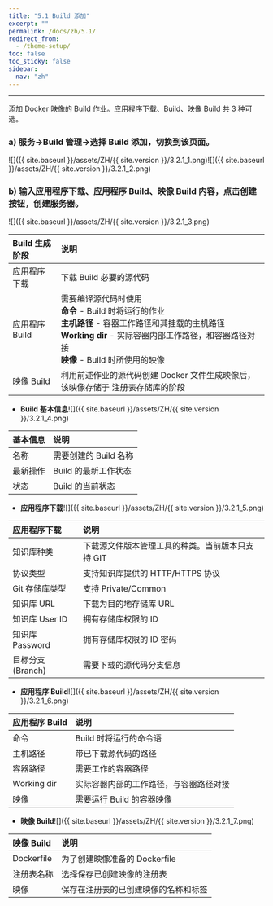 ```yaml
---
title: "5.1 Build 添加"
excerpt: ""
permalink: /docs/zh/5.1/
redirect_from:
  - /theme-setup/
toc: false
toc_sticky: false
sidebar:
  nav: "zh"
---
```


---
添加 Docker 映像的 Build 作业。应用程序下载、Build、映像 Build 共 3 种可选。

### a\) 服务→Build 管理→选择 Build 添加，切换到该页面。
![]({{ site.baseurl }}/assets/ZH/{{ site.version }}/3.2.1_1.png)![]({{ site.baseurl }}/assets/ZH/{{ site.version }}/3.2.1_2.png)

### b\) 输入应用程序下载、应用程序 Build、映像 Build 内容，点击创建按钮，创建服务器。
![]({{ site.baseurl }}/assets/ZH/{{ site.version }}/3.2.1_3.png)

| **Build 生成阶段** | **说明** |
| :--- | :--- |
| 应用程序下载 | 下载 Build 必要的源代码 |
| 应用程序 Build | 需要编译源代码时使用<br/>**命令** - Build 时将运行的作业<br/>**主机路径** - 容器工作路径和其挂载的主机路径<br/>**Working dir** - 实际容器内部工作路径，和容器路径对接<br/>**映像** - Build 时所使用的映像 |
| 映像 Build | 利用前述作业的源代码创建 Docker 文件生成映像后，该映像存储于 注册表存储库的阶段 |

* **Build 基本信息**![]({{ site.baseurl }}/assets/ZH/{{ site.version }}/3.2.1_4.png)

| **基本信息** | **说明** |
| :--- | :--- |
| 名称 | 需要创建的 Build 名称 |
| 最新操作 | Build 的最新工作状态 |
| 状态 | Build 的当前状态 |

* **应用程序下载**![]({{ site.baseurl }}/assets/ZH/{{ site.version }}/3.2.1_5.png)

| **应用程序下载** | **说明** |
| :--- | :--- |
| 知识库种类 | 下载源文件版本管理工具的种类。当前版本只支持 GIT |
| 协议类型 | 支持知识库提供的 HTTP/HTTPS 协议 |
| Git 存储库类型 | 支持 Private/Common |
| 知识库 URL | 下载为目的地存储库 URL |
| 知识库 User ID | 拥有存储库权限的 ID |
| 知识库 Password | 拥有存储库权限的 ID 密码 |
| 目标分支(Branch) | 需要下载的源代码分支信息 |

* **应用程序 Build**![]({{ site.baseurl }}/assets/ZH/{{ site.version }}/3.2.1_6.png)

| **应用程序 Build** | **说明** |
| :--- | :--- |
| 命令 | Build 时将运行的命令语 |
| 主机路径 | 带已下载源代码的路径 |
| 容器路径 | 需要工作的容器路径 |
| Working dir | 实际容器内部的工作路径，与容器路径对接 |
| 映像 | 需要运行 Build 的容器映像 |

* **映像 Build**![]({{ site.baseurl }}/assets/ZH/{{ site.version }}/3.2.1_7.png)

| **映像 Build** | **说明** |
| :--- | :--- |
| Dockerfile | 为了创建映像准备的 Dockerfile |
| 注册表名称 | 选择保存已创建映像的注册表 |
| 映像 | 保存在注册表的已创建映像的名称和标签 |
